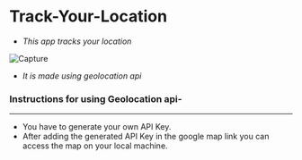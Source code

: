 # Track-Your-Location

* *This app tracks your location*

![Capture](https://user-images.githubusercontent.com/66819239/146326587-5c81e80f-f4cd-4d6e-8208-bf8da89f8cc1.PNG)

* *It is made using geolocation api*
### Instructions for using Geolocation api-
* **
* You have to generate your own  API Key.
* After adding the generated API Key in the google map link you can access the map on your local machine.